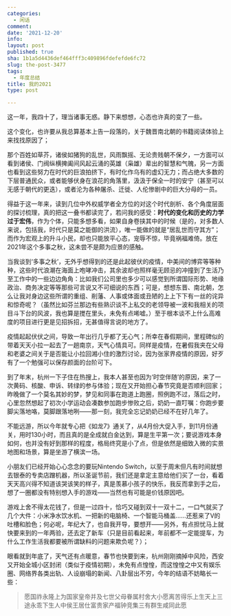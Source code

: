 ```yaml
---
categories:
  - 闲话
comment: 
date: '2021-12-20'
info: 
layout: post
published: true
sha: 1b1a5d4436def464fff3c409896fdefefde6fc72
slug: the-post-3477
tags:
  - 年度总结
title: 我的2021
type: post

---
```

这一年，我四十了，理当诸事无惑。静下来想想，心态也许真的变了一些。

这个变化，也许要从我总算基本上告一段落的，关于魏晋南北朝的书籍阅读体验上来找找原因了；

那个百姓如草芥，诸侯如猪狗的乱世，风雨飘摇、无论贵贱朝不保夕，一方面可以看到诸侯、门阀纵横捭阖间风起云涌的英雄（枭雄）辈出的智慧和气魄，另一方面也看到这些努力在时代的巨浪拍挤下，有时化作乌有的虚幻无力；而占绝大多数的下层普通民众，或者能够伏身在浪花的角落里，汲汲于保全一时的安宁（甚至可以无感于朝代的更迭），或者沦为各种屠杀、迁徙、人伦惨剧中的巨大分母的一员。

得益于这一年来，读到几位中外权威学者全方位的对这个时代剖析、各个角度层面的探讨梳理，真的把这一叠书都读完了，若问我的感受：**时代的变化和历史的力学过于宏伟**，作为个体，只能多想多看，如果自身卷挟其中的时候（是的，对多数人来说，包括我，时代只是莫之能御的洪流），唯一能做的就是“居乱世而守其方”；而作为宏观上的升斗小民，却也只能放平心态，宠辱不惊，毕竟祸福难倚。放在2021年这个多事之秋，这未尝不是颇为应景的感触。

当我谈到‘多事之秋’，无外乎想得到的还是此起彼伏的疫情，中美间的博弈等等种种，这些时代浪潮在海面上咆哮冲击，其余波却也照样毫无顾忌的冲撞到了生活乃至工作中的一些边边角角：比如我们公司里也多少可以感觉到所谓国际形势、地缘政治、商务决定等等那些可言说又不可细说的东西；可是，想想东晋、南北朝，怎么让我对身边这些所谓的重组、削藩、人事或体面或丑陋的上上下下有一丝的诧异和惊奇呢？（虽然比如芬兰那边有些熟识谈不上私交的老领导被一波和我相关的项目斗下台的风波，我也算是搅在里头，未免有点唏嘘。）至于根本谈不上什么高难度的项目进行更是见招拆招，无甚值得言说的地方了。

疫情起起伏伏之间，导致一年出行几乎都了无心气；所幸在春假期间，里程碑似的带着天天小拉一起去了一趟南京，天气心情具可。同样是疫情，在暑假我夹在父母和老婆之间关于是否能让小拉回湘小住的激烈讨论，因为张家界疫情的原因，好歹有了一个勉强可以保存颜面的台阶可下。

到了年末，杭州一下子住在热搜上，我本人甚至也因为‘时空伴随’的原因，来了一次黄码、核酸、申诉、转绿的参与体验；现在又开始担心春节究竟是否顺利回家；昨晚做了一个莫名其妙的梦，梦见和同事在跑道上跑圈，照例跑不过，落后之时，心里忽然想起了初次小学运动会凑数参加跑步惨败之后，奶奶一直叮嘱：你跑步要脚尖落地咯，莫脚跟落地咧——那一刻，我完全忘记奶奶已经不在好几年了。

不能远游，所以今年就专心把《如龙7》通关了，从4月份大促入手，到11月份通关，用时130小时，而且真的是全成就白金达到，算是生平第一次；要说游戏本身如何，也并没有好到那样的程度，格局终究是小了点，但是依然是细致入微的实景地图和场景，算是坐游了横滨一场。

小朋友们已经开始心心念念的要玩Nintendo Switch，以至于周末但凡有时间就想去银泰的专卖店蹭机器，所以圣诞节前，我们还是拿定主意给他们买了一台，看着天天高兴得不知道该哭该笑的样子，真是羡慕小孩子的快乐，我反而拿到手之后，想了一圈都没有特别想入手的游戏——当然也有可能是价钱原因吧。

游戏上舍不得太花钱了，但是一过四十，恰巧又碰到双十一双十二，一口气就买了几个大件：小米净水饮水机、一把新的电脑椅、一个智能马桶盖……还惹来了V的吐槽和脸色；何必呢，年纪大了，也自我开导，要想开——另外，有点担忧马上就快要来到的一年两验，还去定了新车（只是目前看起来，年前都不一定能提车，为什么工作生活我都要被所谓缺料的问题来欺负呢？）；

眼看就到年底了，天气还有点暖意，春节也快要到来，杭州刚刚摘掉中风险，西安又开始全城小区封闭（类似于疫情初期），未免有点惶惶，而这惶惶之中又有娱乐圈、网络界各类出轨、人设崩塌的新闻、八卦层出不穷，今年的结语不妨略长一些：

 > 愿国祚永隆上为国家皇帝并及七世父母眷属村舍大小愿离苦得乐上生天上三途永乖下生人中侯王居仕富贵家产福钟竞集三有群生咸同此愿

